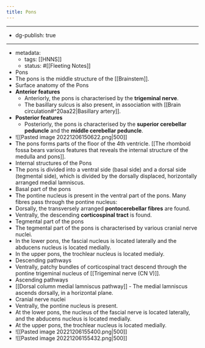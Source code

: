 ```yaml
---
title: Pons
---
```


- --
- dg-publish: true
- --
- metadata:
	- tags: [[HNNS]]
	- status: #[[Fleeting Notes]]
- Pons
- The pons is the middle structure of the [[Brainstem]].
- Surface anatomy of the Pons
- **Anterior features**
	- Anteriorly, the pons is characterised by the **trigeminal nerve**.
	- The basillary sulcus is also present, in association with [[Brain circulation#^20aa22|Basillary artery]].
- **Posterior features**
	- Posteriorly, the pons is characterised by the **superior cerebellar peduncle** and the **middle cerebellar peduncle**.
- ![[Pasted image 20221206150622.png|500]]
- The pons forms parts of the floor of the 4th ventricle. [[The rhomboid fossa bears various features that reveals the internal structure of the medulla and pons]].
- Internal structures of the Pons
- The pons is divided into a ventral side (basal side) and a dorsal side (tegmental side), which is divided by the dorsally displaced, horizontally arranged medial lamniscus.
- Basal part of the pons
- The pontine nucleus is present in the ventral part of the pons. Many fibres pass through the pontine nucleus:
- Dorsally, the transversely arranged **pontocerebellar fibres** are found.
- Ventrally, the descending **corticospinal tract** is found.
- Tegmental part of the pons
- The tegmental part of the pons is characterised by various cranial nerve nuclei.
- In the lower pons, the fascial nucleus is located laterally and the abducens nucleus is located medially.
- In the upper pons, the trochlear nucleus is located medialy.
- Descending pathways
- Ventrally, patchy bundles of corticospinal tract descend through the pontine trigeminal nucleus of [[Trigeminal nerve (CN V)]].
- Ascending pathways
- [[Dorsal column medial lamniscus pathway]] - The medial lamniscus ascends dorsally, in a horizontal plane.
- Cranial nerve nuclei
- Ventrally, the pontine nucleus is present.
- At the lower pons, the nucleus of the fascial nerve is located laterally, and the abducens nucleus is located medially.
- At the upper pons, the trochlear nucleus is located medially.
- ![[Pasted image 20221206155400.png|500]]
- ![[Pasted image 20221206155432.png|500]]